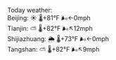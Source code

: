 Today weather:  
Beijing: ☀️ 🌡️+81°F 🌬️←0mph  
Tianjin: ⛅️  🌡️+82°F 🌬️↖12mph  
Shijiazhuang: 🌦 🌡️+73°F 🌬️←0mph  
Tangshan: ⛅️  🌡️+82°F 🌬️↖9mph  

